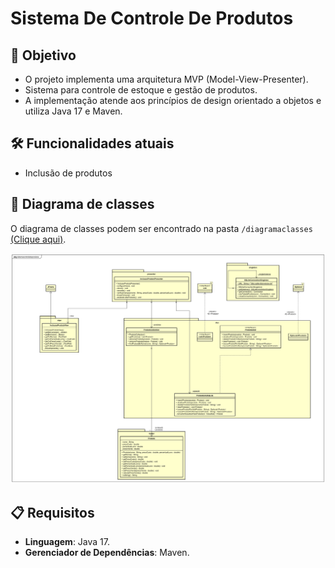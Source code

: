 # Sistema De Controle De Produtos

## 🎯 Objetivo

- O projeto implementa uma arquitetura MVP (Model-View-Presenter).
- Sistema para controle de estoque e gestão de produtos.
- A implementação atende aos princípios de design orientado a objetos e utiliza Java 17 e Maven.

## 🛠️ Funcionalidades atuais

- Inclusão de produtos

## 📐 Diagrama de classes

O diagrama de classes podem ser encontrado na pasta `/diagramaclasses` [(Clique aqui)](diagramaclasses/).

![Diagrama de Classes](diagramaclasses/SistemaControledeProdutos.svg)

## 📋 Requisitos
- **Linguagem**: Java 17.
- **Gerenciador de Dependências**: Maven.